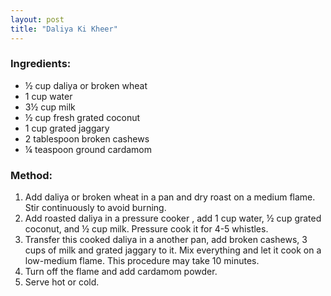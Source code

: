 ```yaml
---
layout: post
title: "Daliya Ki Kheer"
---
```




### Ingredients:

* ½ cup daliya or broken wheat
* 1 cup water
* 3½ cup milk
* ½ cup fresh grated coconut
* 1 cup grated jaggary
* 2 tablespoon broken cashews
* ¼ teaspoon ground cardamom

### Method:
1. Add daliya or broken wheat in a pan and dry roast on a medium flame. Stir continuously to avoid burning.
2. Add roasted daliya in a pressure cooker , add 1 cup water, ½ cup grated coconut, and ½ cup milk. Pressure cook it for 4-5 whistles. 
3. Transfer this cooked daliya in a another pan, add broken cashews, 3 cups of milk and grated jaggary to it. Mix everything and let it cook on a low-medium flame. This procedure may take 10 minutes. 
4. Turn off the flame and add cardamom powder. 
5. Serve hot or cold.